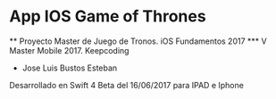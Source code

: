 # App IOS Game of Thrones

** Proyecto Master de Juego de Tronos. iOS Fundamentos 2017
*** V Master Mobile 2017. Keepcoding

* Jose Luis Bustos Esteban

Desarrollado en Swift 4 Beta del 16/06/2017 para IPAD e Iphone
